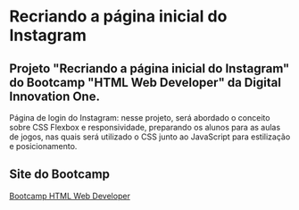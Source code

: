 # Recriando a página inicial do Instagram

## Projeto "Recriando a página inicial do Instagram" do Bootcamp "HTML Web Developer" da Digital Innovation One.

Página de login do Instagram: nesse projeto, será abordado o conceito sobre CSS Flexbox e responsividade, preparando os alunos para as aulas de jogos, nas quais será utilizado o CSS junto ao JavaScript para estilização e posicionamento.


## Site do Bootcamp

 [Bootcamp HTML Web Developer](https://web.digitalinnovation.one/track/html-web-developer)